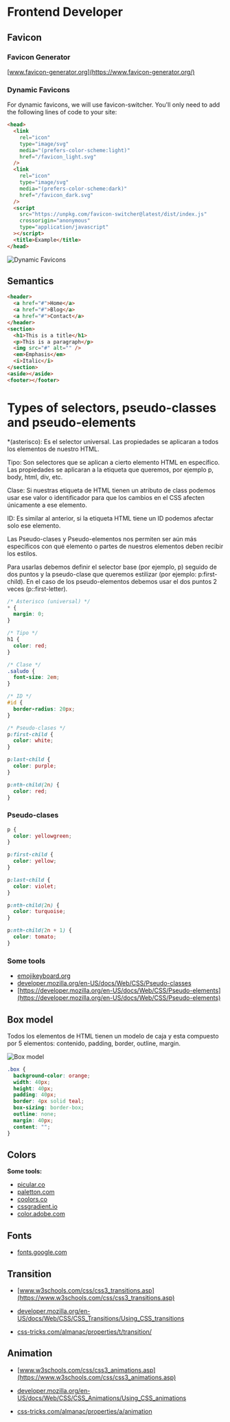 # Frontend Developer

## Favicon

### Favicon Generator

[www.favicon-generator.org](https://www.favicon-generator.org/)

### Dynamic Favicons

For dynamic favicons, we will use favicon-switcher.
You'll only need to add the following lines of code to your site:

```html
<head>
  <link
    rel="icon"
    type="image/svg"
    media="(prefers-color-scheme:light)"
    href="/favicon_light.svg"
  />
  <link
    rel="icon"
    type="image/svg"
    media="(prefers-color-scheme:dark)"
    href="/favicon_dark.svg"
  />
  <script
    src="https://unpkg.com/favicon-switcher@latest/dist/index.js"
    crossorigin="anonymous"
    type="application/javascript"
  ></script>
  <title>Example</title>
</head>
```

![Dynamic Favicons](https://res.cloudinary.com/practicaldev/image/fetch/s--LPeNe99V--/c_imagga_scale,f_auto,fl_progressive,h_420,q_auto,w_1000/https://dev-to-uploads.s3.amazonaws.com/i/gnyp0jrbbj6hoxzpdq53.png)

## Semantics

```html
<header>
  <a href="#">Home</a>
  <a href="#">Blog</a>
  <a href="#">Contact</a>
</header>
<section>
  <h1>This is a title</h1>
  <p>This is a paragraph</p>
  <img src="#" alt="" />
  <em>Emphasis</em>
  <i>Italic</i>
</section>
<aside></aside>
<footer></footer>
```

# Types of selectors, pseudo-classes and pseudo-elements

\*(asterisco): Es el selector universal. Las propiedades se aplicaran a todos los elementos de nuestro HTML.

Tipo: Son selectores que se aplican a cierto elemento HTML en específico. Las propiedades se aplicaran a la etiqueta que queremos, por ejemplo p, body, html, div, etc.

Clase: Si nuestras etiqueta de HTML tienen un atributo de class podemos usar ese valor o identificador para que los cambios en el CSS afecten únicamente a ese elemento.

ID: Es similar al anterior, si la etiqueta HTML tiene un ID podemos afectar solo ese elemento.

Las Pseudo-clases y Pseudo-elementos nos permiten ser aún más específicos con qué elemento o partes de nuestros elementos deben recibir los estilos.

Para usarlas debemos definir el selector base (por ejemplo, p) seguido de dos puntos y la pseudo-clase que queremos estilizar (por ejemplo: p:first-child). En el caso de los pseudo-elementos debemos usar el dos puntos 2 veces (p::first-letter).

```css
/* Asterisco (universal) */
* {
  margin: 0;
}

/* Tipo */
h1 {
  color: red;
}

/* Clase */
.saludo {
  font-size: 2em;
}

/* ID */
#id {
  border-radius: 20px;
}

/* Pseudo-clases */
p:first-child {
  color: white;
}

p:last-child {
  color: purple;
}

p:nth-child(2n) {
  color: red;
}
```

### Pseudo-clases

```css
p {
  color: yellowgreen;
}

p:first-child {
  color: yellow;
}

p:last-child {
  color: violet;
}

p:nth-child(2n) {
  color: turquoise;
}

p:nth-child(2n + 1) {
  color: tomato;
}
```

### Some tools
- [emojikeyboard.org](https://emojikeyboard.org/)
- [developer.mozilla.org/en-US/docs/Web/CSS/Pseudo-classes](https://developer.mozilla.org/en-US/docs/Web/CSS/Pseudo-classes)
- [https://developer.mozilla.org/en-US/docs/Web/CSS/Pseudo-elements](https://developer.mozilla.org/en-US/docs/Web/CSS/Pseudo-elements)

## Box model

Todos los elementos de HTML tienen un modelo de caja y esta compuesto por 5 elementos: contenido, padding, border, outline, margin.

![Box model](https://cms-assets.tutsplus.com/uploads/users/30/posts/24126/image/boxmodel6.svg)

```css
.box {
  background-color: orange;
  width: 40px;
  height: 40px;
  padding: 40px;
  border: 4px solid teal;
  box-sizing: border-box;
  outline: none;
  margin: 40px;
  content: "";
}

```

## Colors

**Some tools:**

- [picular.co](https://picular.co/Video)
- [paletton.com](https://paletton.com/#uid=1000u0kllllaFw0g0qFqFg0w0aF)
- [coolors.co](https://coolors.co/001514-fbfffe-6b0504-a3320b-e6af2e)
- [cssgradient.io](https://cssgradient.io/gradient-backgrounds/)
- [color.adobe.com](https://color.adobe.com/create/color-wheel)

## Fonts

- [fonts.google.com](https://fonts.google.com/)
 
## Transition

- [www.w3schools.com/css/css3_transitions.asp](https://www.w3schools.com/css/css3_transitions.asp)

- [developer.mozilla.org/en-US/docs/Web/CSS/CSS_Transitions/Using_CSS_transitions](https://developer.mozilla.org/en-US/docs/Web/CSS/CSS_Transitions/Using_CSS_transitions)

- [css-tricks.com/almanac/properties/t/transition/](https://css-tricks.com/almanac/properties/t/transition/)
 
## Animation

- [www.w3schools.com/css/css3_animations.asp](https://www.w3schools.com/css/css3_animations.asp)

- [developer.mozilla.org/en-US/docs/Web/CSS/CSS_Animations/Using_CSS_animations](https://developer.mozilla.org/en-US/docs/Web/CSS/CSS_Animations/Using_CSS_animations)

- [css-tricks.com/almanac/properties/a/animation](https://css-tricks.com/almanac/properties/a/animation/)
